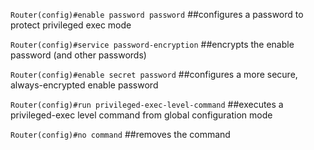 ```Router(config)#enable password password```
##configures a password to protect privileged exec mode

```Router(config)#service password-encryption```
##encrypts the enable password (and other passwords)

```Router(config)#enable secret password```
##configures a more secure, always-encrypted enable password

```Router(config)#run privileged-exec-level-command```
##executes a privileged-exec level command from global configuration mode

```Router(config)#no command```
##removes the command
